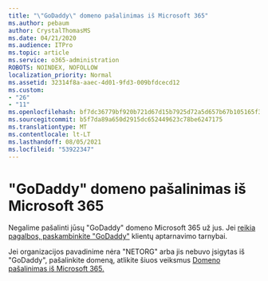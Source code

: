 ```yaml
---
title: "\"GoDaddy\" domeno pašalinimas iš Microsoft 365"
ms.author: pebaum
author: CrystalThomasMS
ms.date: 04/21/2020
ms.audience: ITPro
ms.topic: article
ms.service: o365-administration
ROBOTS: NOINDEX, NOFOLLOW
localization_priority: Normal
ms.assetid: 32314f8a-aaec-4d01-9fd3-009bfdcecd12
ms.custom:
- "26"
- "11"
ms.openlocfilehash: bf7dc36779bf920b721d67d15b7925d72a5d657b67b105165f37f170023ad764
ms.sourcegitcommit: b5f7da89a650d2915dc652449623c78be6247175
ms.translationtype: MT
ms.contentlocale: lt-LT
ms.lasthandoff: 08/05/2021
ms.locfileid: "53922347"
---
```

# <a name="remove-your-godaddy-domain-from-microsoft-365"></a>"GoDaddy" domeno pašalinimas iš Microsoft 365

Negalime pašalinti jūsų "GoDaddy" domeno Microsoft 365 už jus. Jei [reikia pagalbos, paskambinkite "GoDaddy"](https://aka.ms/contact-godaddy) klientų aptarnavimo tarnybai.
  
Jei organizacijos pavadinime nėra "NETORG" arba jis nebuvo įsigytas iš "GoDaddy", pašalinkite domeną, atlikite šiuos veiksmus [Domeno pašalinimas iš Microsoft 365.](https://docs.microsoft.com/microsoft-365/admin/get-help-with-domains/remove-a-domain)
  